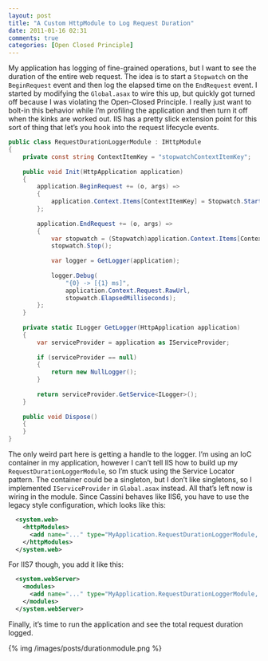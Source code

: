 ```yaml
---
layout: post
title: "A Custom HttpModule to Log Request Duration"
date: 2011-01-16 02:31
comments: true
categories: [Open Closed Principle]
---
```


My application has logging of fine-grained operations, but I want to see the duration of the entire web request. The idea is to start a `Stopwatch` on the `BeginRequest` event and then log the elapsed time on the `EndRequest` event. I started by modifying the `Global.asax` to wire this up, but quickly got turned off because I was violating the Open-Closed Principle. I really just want to bolt-in this behavior while I’m profiling the application and then turn it off when the kinks are worked out. IIS has a pretty slick extension point for this sort of thing that let’s you hook into the request lifecycle events.

``` c#
public class RequestDurationLoggerModule : IHttpModule
{
    private const string ContextItemKey = "stopwatchContextItemKey";
 
    public void Init(HttpApplication application)
    {
        application.BeginRequest += (o, args) =>
        {
            application.Context.Items[ContextItemKey] = Stopwatch.StartNew();
        };
 
        application.EndRequest += (o, args) =>
        {
            var stopwatch = (Stopwatch)application.Context.Items[ContextItemKey];
            stopwatch.Stop();
 
            var logger = GetLogger(application);
 
            logger.Debug(
                "{0} -> [{1} ms]",
                application.Context.Request.RawUrl,
                stopwatch.ElapsedMilliseconds);
        };
    }
 
    private static ILogger GetLogger(HttpApplication application)
    {
        var serviceProvider = application as IServiceProvider;
 
        if (serviceProvider == null)
        {
            return new NullLogger();
        }
 
        return serviceProvider.GetService<ILogger>();
    }
 
    public void Dispose()
    {
    }
}
```

The only weird part here is getting a handle to the logger. I’m using an IoC container in my application, however I can’t tell IIS how to build up my `RequestDurationLoggerModule`, so I’m stuck using the Service Locator pattern. The container could be a singleton, but I don’t like singletons, so I implemented `IServiceProvider` in `Global.asax` instead. All that’s left now is wiring in the module. Since Cassini behaves like IIS6, you have to use the legacy style configuration, which looks like this:

``` xml
  <system.web>
    <httpModules>
      <add name="..." type="MyApplication.RequestDurationLoggerModule, MyApplication"/>
    </httpModules>
  </system.web>
```

For IIS7 though, you add it like this:

``` xml
  <system.webServer>
    <modules>
      <add name="..." type="MyApplication.RequestDurationLoggerModule, MyApplication"/>
    </modules>
  </system.webServer>
```

Finally, it’s time to run the application and see the total request duration logged.

{% img /images/posts/durationmodule.png %}